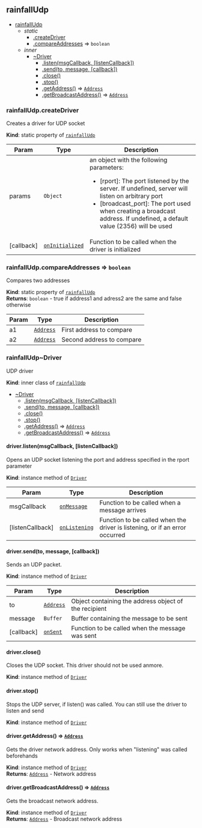 <a name="module_rainfallUdp"></a>

## rainfallUdp

* [rainfallUdp](#module_rainfallUdp)
    * _static_
        * [.createDriver](#module_rainfallUdp.createDriver)
        * [.compareAddresses](#module_rainfallUdp.compareAddresses) ⇒ <code>boolean</code>
    * _inner_
        * [~Driver](#module_rainfallUdp..Driver)
            * [.listen(msgCallback, [listenCallback])](#module_rainfallUdp..Driver+listen)
            * [.send(to, message, [callback])](#module_rainfallUdp..Driver+send)
            * [.close()](#module_rainfallUdp..Driver+close)
            * [.stop()](#module_rainfallUdp..Driver+stop)
            * [.getAddress()](#module_rainfallUdp..Driver+getAddress) ⇒ <code>[Address](#Driver..Address)</code>
            * [.getBroadcastAddress()](#module_rainfallUdp..Driver+getBroadcastAddress) ⇒ <code>[Address](#Driver..Address)</code>

<a name="module_rainfallUdp.createDriver"></a>

### rainfallUdp.createDriver
Creates a driver for UDP socket

**Kind**: static property of <code>[rainfallUdp](#module_rainfallUdp)</code>  

| Param | Type | Description |
| --- | --- | --- |
| params | <code>Object</code> | an object with the following parameters:<br />     <ul>         <li>[rport]: The port listened by the server. If undefined, server will listen on             arbitrary port         <li>[broadcast_port]: The port used when creating a broadcast address. If undefined,             a default value (2356) will be used     </ul> |
| [callback] | <code>[onInitialized](#Driver..onInitialized)</code> | Function to be called when the driver is initialized |

<a name="module_rainfallUdp.compareAddresses"></a>

### rainfallUdp.compareAddresses ⇒ <code>boolean</code>
Compares two addresses

**Kind**: static property of <code>[rainfallUdp](#module_rainfallUdp)</code>  
**Returns**: <code>boolean</code> - true if address1 and adress2 are the same and false otherwise  

| Param | Type | Description |
| --- | --- | --- |
| a1 | <code>[Address](#Driver..Address)</code> | First address to compare |
| a2 | <code>[Address](#Driver..Address)</code> | Second address to compare |

<a name="module_rainfallUdp..Driver"></a>

### rainfallUdp~Driver
UDP driver

**Kind**: inner class of <code>[rainfallUdp](#module_rainfallUdp)</code>  

* [~Driver](#module_rainfallUdp..Driver)
    * [.listen(msgCallback, [listenCallback])](#module_rainfallUdp..Driver+listen)
    * [.send(to, message, [callback])](#module_rainfallUdp..Driver+send)
    * [.close()](#module_rainfallUdp..Driver+close)
    * [.stop()](#module_rainfallUdp..Driver+stop)
    * [.getAddress()](#module_rainfallUdp..Driver+getAddress) ⇒ <code>[Address](#Driver..Address)</code>
    * [.getBroadcastAddress()](#module_rainfallUdp..Driver+getBroadcastAddress) ⇒ <code>[Address](#Driver..Address)</code>

<a name="module_rainfallUdp..Driver+listen"></a>

#### driver.listen(msgCallback, [listenCallback])
Opens an UDP socket listening the port and address specified in the rport parameter

**Kind**: instance method of <code>[Driver](#module_rainfallUdp..Driver)</code>  

| Param | Type | Description |
| --- | --- | --- |
| msgCallback | <code>[onMessage](#Driver..onMessage)</code> | Function to be called when a message arrives |
| [listenCallback] | <code>[onListening](#Driver..onListening)</code> | Function to be called when the driver is listening,         or if an error occurred |

<a name="module_rainfallUdp..Driver+send"></a>

#### driver.send(to, message, [callback])
Sends an UDP packet.

**Kind**: instance method of <code>[Driver](#module_rainfallUdp..Driver)</code>  

| Param | Type | Description |
| --- | --- | --- |
| to | <code>[Address](#Driver..Address)</code> | Object containing the address object of the recipient |
| message | <code>Buffer</code> | Buffer containing the message to be sent |
| [callback] | <code>[onSent](#Driver..onSent)</code> | Function to be called when the message was sent |

<a name="module_rainfallUdp..Driver+close"></a>

#### driver.close()
Closes the UDP socket. This driver should not be used anmore.

**Kind**: instance method of <code>[Driver](#module_rainfallUdp..Driver)</code>  
<a name="module_rainfallUdp..Driver+stop"></a>

#### driver.stop()
Stops the UDP server, if listen() was called. You can still use the driver to listen and send

**Kind**: instance method of <code>[Driver](#module_rainfallUdp..Driver)</code>  
<a name="module_rainfallUdp..Driver+getAddress"></a>

#### driver.getAddress() ⇒ <code>[Address](#Driver..Address)</code>
Gets the driver network address. Only works when "listening" was called beforehands

**Kind**: instance method of <code>[Driver](#module_rainfallUdp..Driver)</code>  
**Returns**: <code>[Address](#Driver..Address)</code> - Network address  
<a name="module_rainfallUdp..Driver+getBroadcastAddress"></a>

#### driver.getBroadcastAddress() ⇒ <code>[Address](#Driver..Address)</code>
Gets the broadcast network address.

**Kind**: instance method of <code>[Driver](#module_rainfallUdp..Driver)</code>  
**Returns**: <code>[Address](#Driver..Address)</code> - Broadcast network address  

